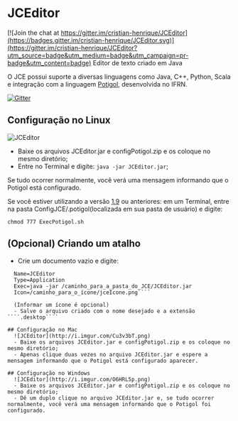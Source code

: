 # JCEditor

[![Join the chat at https://gitter.im/cristian-henrique/JCEditor](https://badges.gitter.im/cristian-henrique/JCEditor.svg)](https://gitter.im/cristian-henrique/JCEditor?utm_source=badge&utm_medium=badge&utm_campaign=pr-badge&utm_content=badge)
Editor de texto criado em Java

O JCE possui suporte a diversas linguagens como Java, C++, Python, Scala e integração com a linguagem [Potigol](http://potigol.github.io/), desenvolvida no IFRN.

[![Gitter](https://badges.gitter.im/cristian-henrique/JCEditor.svg)](https://gitter.im/cristian-henrique/JCEditor?utm_source=badge&utm_medium=badge&utm_campaign=pr-badge)

## Configuração no Linux
  ![JCEditor](http://i.imgur.com/H6lye4T.png)
  - Baixe os arquivos JCEditor.jar e configPotigol.zip e os coloque no mesmo diretório;
  - Entre no Terminal e digite: ````java -jar JCEditor.jar````;

   Se tudo ocorrer normalmente, você verá uma mensagem informando que o Potigol está configurado.
   
   Se você estiver utilizando a versão [1.9](https://github.com/cristian-henrique/JCEditor/releases/tag/1.9) ou anteriores: em um Terminal, entre na pasta ConfigJCE/.potigol(localizada em sua pasta de usuário) e digite:
  
  ````chmod 777 ExecPotigol.sh````

## (Opcional) Criando um atalho
  - Crie um documento vazio e digite:
  
````[Desktop Entry]
  Name=JCEditor
  Type=Application
  Exec=java -jar /caminho_para_a_pasta_do_JCE/JCEditor.jar
  Icon=/caminho_para_o_ícone/jceIcone.png````
  
  (Informar um ícone é opcional)
  - Salve o arquivo criado com o nome desejado e a extensão ````.desktop````

## Configuração no Mac
  ![JCEditor](http://i.imgur.com/Cu3v3bT.png)
  - Baixe os arquivos JCEditor.jar e configPotigol.zip e os coloque no mesmo diretório;
  - Apenas clique duas vezes no arquivo JCEditor.jar e espere a mensagem informando que o Potigol está configurado aparecer.

## Configuração no Windows
  ![JCEditor](http://i.imgur.com/O6HRL5p.png)
  - Baixe os arquivos JCEditor.jar e configPotigol.zip e os coloque no mesmo diretório;
  - Dê um duplo clique no arquivo JCEditor.jar e, se tudo ocorrer normalmente, você verá uma mensagem informando que o Potigol foi configurado.
